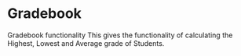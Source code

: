 # Gradebook
Gradebook functionality
This gives the functionality of calculating the Highest, Lowest and Average grade of Students.
